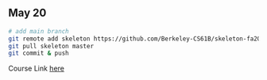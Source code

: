## May 20

```sh
# add main branch
git remote add skeleton https://github.com/Berkeley-CS61B/skeleton-fa20.git
git pull skeleton master
git commit & push 
```

Course Link [here](http://fa20.datastructur.es/)